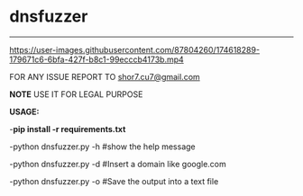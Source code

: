 # dnsfuzzer
--------------------------------------------




https://user-images.githubusercontent.com/87804260/174618289-179671c6-6bfa-427f-b8c1-99ecccb4173b.mp4



FOR ANY ISSUE REPORT TO shor7.cu7@gmail.com

****NOTE****
USE IT FOR LEGAL PURPOSE

****USAGE:****

-****pip install -r requirements.txt****

-python dnsfuzzer.py -h    #show the help message

-python dnsfuzzer.py -d    #Insert a domain like google.com

-python dnsfuzzer.py -o    #Save the output into a text file
